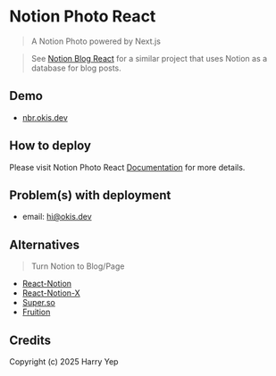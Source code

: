 # Notion Photo React

> A Notion Photo powered by Next.js

> See [Notion Blog React](https://github.com/okisdev/Notion-Blog-React) for a similar project that uses Notion as a database for blog posts.

## Demo

-   [nbr.okis.dev](https://nbr.okis.dev)

## How to deploy

Please visit Notion Photo React [Documentation](https://docs.okis.dev/docs/notion-photo-react) for more details.

## Problem(s) with deployment

-   email: [hi@okis.dev](mailto:hi@okis.dev)

## Alternatives

> Turn Notion to Blog/Page

-   [React-Notion](https://github.com/splitbee/react-notion)
-   [React-Notion-X](https://github.com/NotionX/react-notion-x)
-   [Super.so](https://super.so/)
-   [Fruition](https://fruitionsite.com/)

## Credits

Copyright (c) 2025 Harry Yep
